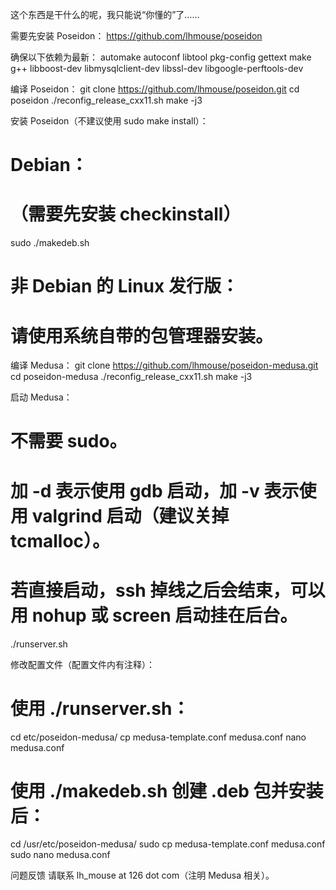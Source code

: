 这个东西是干什么的呢，我只能说“你懂的”了……

需要先安装 Poseidon：
  https://github.com/lhmouse/poseidon

确保以下依赖为最新：
  automake
  autoconf
  libtool
  pkg-config
  gettext
  make
  g++
  libboost-dev
  libmysqlclient-dev
  libssl-dev
  libgoogle-perftools-dev

编译 Poseidon：
  git clone https://github.com/lhmouse/poseidon.git
  cd poseidon
  ./reconfig_release_cxx11.sh
  make -j3

安装 Poseidon（不建议使用 sudo make install）：
  # Debian：
  # （需要先安装 checkinstall）
  sudo ./makedeb.sh

  # 非 Debian 的 Linux 发行版：
  # 请使用系统自带的包管理器安装。

编译 Medusa：
  git clone https://github.com/lhmouse/poseidon-medusa.git
  cd poseidon-medusa
  ./reconfig_release_cxx11.sh
  make -j3

启动 Medusa：
  # 不需要 sudo。
  # 加 -d 表示使用 gdb 启动，加 -v 表示使用 valgrind 启动（建议关掉 tcmalloc）。
  # 若直接启动，ssh 掉线之后会结束，可以用 nohup 或 screen 启动挂在后台。
  ./runserver.sh

修改配置文件（配置文件内有注释）：
  # 使用 ./runserver.sh：
  cd etc/poseidon-medusa/
  cp medusa-template.conf medusa.conf
  nano medusa.conf

  # 使用 ./makedeb.sh 创建 .deb 包并安装后：
  cd /usr/etc/poseidon-medusa/
  sudo cp medusa-template.conf medusa.conf
  sudo nano medusa.conf

问题反馈
  请联系 lh_mouse at 126 dot com（注明 Medusa 相关）。
